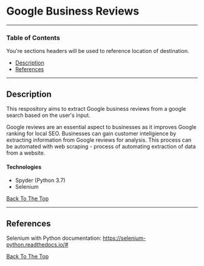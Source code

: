 # Google Business Reviews

---

### Table of Contents
You're sections headers will be used to reference location of destination.

- [Description](#description)
- [References](#references)

---

## Description

This respository aims to extract Google business reviews from a google search based on the user's input. 

Google reviews are an essential aspect to businesses as it improves Google ranking for local SEO. Businesses can gain customer intellgience by extracting information from Google reviews for analysis. This process can be automated with web scraping - process of automating extraction of data from a website. 

#### Technologies

- Spyder (Python 3.7)
- Selenium 

[Back To The Top](#google-business-reviews)

---

## References

Selenium with Python documentation: <https://selenium-python.readthedocs.io/#>

[Back To The Top](#google-business-reviews)
